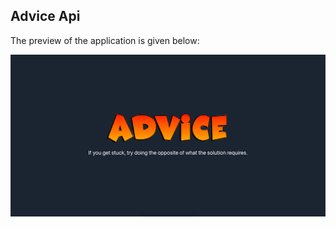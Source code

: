 ## Advice Api

The preview of the application is given below:

<img src="src/images/screenshot.png" />
